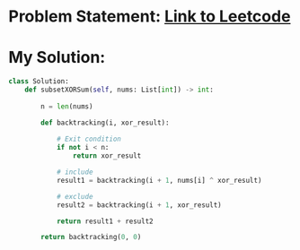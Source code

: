 # Problem Statement: [Link to Leetcode](https://leetcode.com/problems/sum-of-all-subset-xor-totals/description/?envType=daily-question&envId=2025-04-05)
# My Solution: 
```python
class Solution:
    def subsetXORSum(self, nums: List[int]) -> int:
        
        n = len(nums)

        def backtracking(i, xor_result):
            
            # Exit condition
            if not i < n:
                return xor_result

            # include
            result1 = backtracking(i + 1, nums[i] ^ xor_result)

            # exclude
            result2 = backtracking(i + 1, xor_result)

            return result1 + result2

        return backtracking(0, 0)
```
